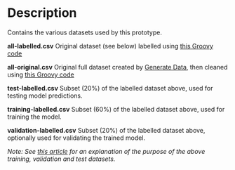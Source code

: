 # Description
Contains the various datasets used by this prototype.

__all-labelled.csv__
Original dataset (see below) labelled using [this Groovy code](https://github.com/Peter-Martin/mobile-subscribers/blob/master/prepare-data/src/Label.groovy)

__all-original.csv__
Original full dataset created by [Generate Data](http://generatedata.com/), then cleaned using [this Groovy code](https://github.com/Peter-Martin/mobile-subscribers/blob/master/prepare-data/src/Clean.groovy)

__test-labelled.csv__
Subset (20%) of the labelled dataset above, used for testing model predictions.

__training-labelled.csv__
Subset (60%) of the labelled dataset above, used for training the model.

__validation-labelled.csv__
Subset (20%) of the labelled dataset above, optionally used for validating the trained model.

*Note: See [this article](https://towardsdatascience.com/train-validation-and-test-sets-72cb40cba9e7) for an
explanation of the purpose of the above training, validation and test datasets.*
